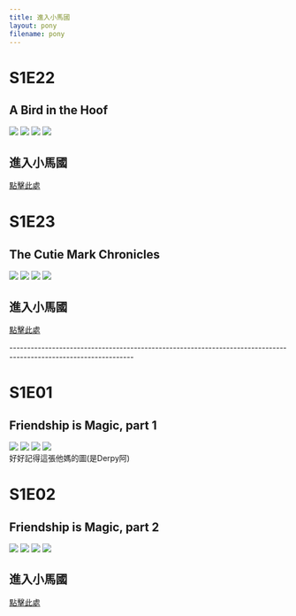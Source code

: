 ```yaml
---
title: 進入小馬國
layout: pony
filename: pony
--- 
```

# S1E22 
## A Bird in the Hoof
![](https://static.wikia.nocookie.net/mlp/images/7/7a/Fluttershy_cutness_overload_S01E22.png)
![](https://static.wikia.nocookie.net/mlp/images/7/72/Rainbow_Dash_making_funny_face_S1E22.png)
![](https://static.wikia.nocookie.net/mlp/images/8/88/Pinkie_Pie_puts_a_pie_to_her_face_S1E22.png)
![](https://static.wikia.nocookie.net/mlp/images/4/47/Twilight_gasps_S01E22.png)
## 進入小馬國
[點擊此處](https://hdx3.blogspot.com/2012/03/my-little-pony-friendship-is-magic_28.html)

# S1E23 
## The Cutie Mark Chronicles
![](https://static.wikia.nocookie.net/mlp/images/f/fc/ScreamingCrusaders_S01E23.png)
![](https://static.wikia.nocookie.net/mlp/images/b/be/Filly_Applejack_in_Manehattan_3_S01E23.png)
![](https://static.wikia.nocookie.net/mlp/images/7/74/Filly_Fluttershy_amazed_by_her_surroundings_S1E23.png)
![](https://static.wikia.nocookie.net/mlp/images/6/69/First_Pinkie_Pie_smile_S1E23.png)
## 進入小馬國
[點擊此處](https://hdx3.blogspot.com/2012/03/my-little-pony-friendship-is-magic.html)

-----------------------------------------------------------------------------------------------------------------<br>

# S1E01 
## Friendship is Magic, part 1
![](https://static.wikia.nocookie.net/mlp/images/b/b5/Opening_Book_S01E01.png)
![](https://static.wikia.nocookie.net/mlp/images/7/7f/Twilight_hot1_S01E01.png)
![](https://static.wikia.nocookie.net/mlp/images/3/32/Twilight_hot2_S01E01.png)
![](https://static.wikia.nocookie.net/mlp/images/2/28/Pinkie_Pie_excited_S01E01.png)<br>
好好記得這張他媽的圖(是Derpy阿)

# S1E02 
## Friendship is Magic, part 2
![](https://static.wikia.nocookie.net/mlp/images/6/65/Twilight_screams_while_freefalling_S1E02.png)
![](https://static.wikia.nocookie.net/mlp/images/3/3d/Manticore_licking_Fluttershy%27s_mane_S1E02.png)
![](https://static.wikia.nocookie.net/mlp/images/b/bd/Twilight_curled_up_Elements_of_Harmony_S1E02.png)
![](https://static.wikia.nocookie.net/mlp/images/e/e9/Pinkie_Pie_a_party_S01E02.png)<br>


## 進入小馬國
[點擊此處](https://hdx3.blogspot.com/2011/11/my-little-pony-friendship-is-magic_6.html)
<br>
<br>
<br>



